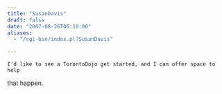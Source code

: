 ```yaml
---
title: "SusanDavis"
draft: false
date: "2007-08-26T06:10:00"
aliases:
  - "/cgi-bin/index.pl?SusanDavis"

---
```

    I'd like to see a TorontoDojo get started, and I can offer space to help
that happen.

